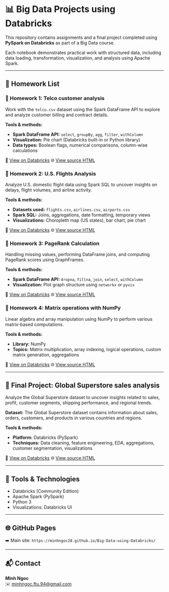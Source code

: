
# 📊 Big Data Projects using Databricks

This repository contains assignments and a final project completed using **PySpark on Databricks** as part of a Big Data course.

Each notebook demonstrates practical work with structured data, including data loading, transformation, visualization, and analysis using Apache Spark.

---

## 📘 Homework List


### 🔹 Homework 1: Telco customer analysis

Work with the `telco.csv` dataset using the Spark DataFrame API to explore and analyze customer billing and contract details.

**Tools & methods:**
- **Spark DataFrame API:** `select`, `groupBy`, `agg`, `filter`, `withColumn`
- **Visualization:** Pie chart (Databricks built-in or Python library)
- **Data types:** Boolean flags, numerical comparisons, column-wise calculations

📎 [View on Databricks](https://databricks-prod-cloudfront.cloud.databricks.com/public/4027ec902e239c93eaaa8714f173bcfc/7187073108757925/1702432397630851/7230453132478625/latest.html?classId=4cebf91d-721d-40da-bb89-ef715bc6935c&assignmentId=df79807a-db2a-4cb9-8c7f-a78c5c4f47cc&submissionId=eb6f5420-0327-e247-18cc-b5569595a55f)
🌐 [View source HTML](./HW1/index.htm)

### 🔹 Homework 2: U.S. Flights Analysis

Analyze U.S. domestic flight data using Spark SQL to uncover insights on delays, flight volumes, and airline activity.

**Tools & methods:**
- **Datasets used:** `flights.csv`, `airlines.csv`, `airports.csv`
- **Spark SQL:** Joins, aggregations, date formatting, temporary views
- **Visualizations:** Choropleth map (US states), bar chart, pie chart
    
📎 [View on Databricks](https://databricks-prod-cloudfront.cloud.databricks.com/public/4027ec902e239c93eaaa8714f173bcfc/7187073108757925/3787615723006942/7230453132478625/latest.html?classId=4cebf91d-721d-40da-bb89-ef715bc6935c&assignmentId=2ca4b3a4-e395-4001-9589-8be8a51f45b2&submissionId=336c32ee-be22-396f-6c1e-c719060508f2)
🌐 [View source HTML](./HW2/index.htm)

### 🔹 Homework 3: PageRank Calculation

Handling missing values, performing DataFrame joins, and computing PageRank scores using GraphFrames.

**Tools & methods:**
- **Spark DataFrame API:** `dropna`, `fillna`, `join`, `select`, `withColumn`
- **Visualization:** Plot graph structure using `networkx` or `pyvis`

📎 [View on Databricks](https://databricks-prod-cloudfront.cloud.databricks.com/public/4027ec902e239c93eaaa8714f173bcfc/7187073108757925/3842912221195175/7230453132478625/latest.html?classId=4cebf91d-721d-40da-bb89-ef715bc6935c&assignmentId=d69cf287-b365-4260-a987-c8e24e737759&submissionId=9975ba62-a648-5c1a-d758-d014c6cb9d83)
🌐 [View source HTML](./HW3/index.htm)

### 🔹 Homework 4: Matrix operations with NumPy

Linear algebra and array manipulation using NumPy to perform various matrix-based computations.

**Tools & methods:**
- **Library:** NumPy
- **Topics:** Matrix multiplication, array indexing, logical operations, custom matrix generation, aggregations

📎 [View on Databricks](https://databricks-prod-cloudfront.cloud.databricks.com/public/4027ec902e239c93eaaa8714f173bcfc/7187073108757925/656805036291463/7230453132478625/latest.html?classId=4cebf91d-721d-40da-bb89-ef715bc6935c&assignmentId=c63be8cc-8182-48ce-9f8b-3a81cab8a835&submissionId=58fc4eb5-93fb-ff07-5ae0-811e540838eb)
🌐 [View source HTML](./HW4/index.htm)

---

## 🏁 Final Project: Global Superstore sales analysis

Analyze the Global Superstore dataset to uncover insights related to sales, profit, customer segments, shipping performance, and regional trends.

**Dataset:** The Global Superstore dataset contains information about sales, orders, customers, and products in various countries and regions.

**Tools & methods:**
- **Platform:** Databricks (PySpark)
- **Techniques:** Data cleaning, feature engineering, EDA, aggregations, customer segmentation, visualizations

📎 [View on Databricks](https://databricks-prod-cloudfront.cloud.databricks.com/public/4027ec902e239c93eaaa8714f173bcfc/6055497547201518/4177655741593856/323885277877152/latest.html?classId=4cebf91d-721d-40da-bb89-ef715bc6935c&assignmentId=a9046ed2-f267-4a86-83de-006653db11ba&submissionId=5c647a70-e1d9-2a5a-90eb-062d0650c9d2)
🌐 [View source HTML](./Finalproject/index.htm)

---

## 🔧 Tools & Technologies

- Databricks (Community Edition)
- Apache Spark (PySpark)
- Python 3
- Visualizations: Databricks UI

---

## 🌐 GitHub Pages
➡️ Main site: `https://minhngoc28.github.io/Big-Data-using-Databricks/`

---

## 📬 Contact

**Minh Ngoc**  
✉️ minhngoc.ftu.94@gmail.com
